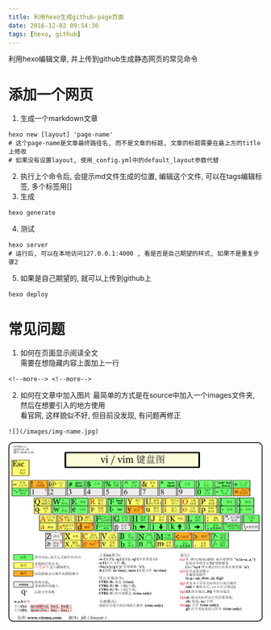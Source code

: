 ```yaml
---
title: 利用hexo生成github-page页面
date: 2016-12-02 09:54:36
tags: [hexo, github]
---
```


利用hexo编辑文章, 并上传到github生成静态网页的常见命令
<!--more--><!--more-->

# 添加一个网页
1. 生成一个markdown文章
```
hexo new [layout] 'page-name'
# 这个page-name是文章最终路径名, 而不是文章的标题, 文章的标题需要在最上方的title上修改
# 如果没有设置layout, 使用_config.yml中的default_layout参数代替
```
2. 执行上个命令后, 会提示md文件生成的位置, 编辑这个文件, 可以在tags编辑标签, 多个标签用[]
3. 生成
```
hexo generate
```
4. 测试
```
hexo server
# 运行后, 可以在本地访问127.0.0.1:4000 , 看是否是自己期望的样式, 如果不是重复步骤2
```
5. 如果是自己期望的, 就可以上传到github上
```
hexo deploy
```

# 常见问题
1. 如何在页面显示阅读全文  
需要在想隐藏内容上面加上一行  
```
<!--more--> <!--more-->
```
2. 如何在文章中加入图片
最简单的方式是在source中加入一个images文件夹, 然后在想要引入的地方使用  
看官网, 这样貌似不好, 但目前没发现, 有问题再修正
```
![](/images/img-name.jpg)
```
![](/images/vim键盘图.png)
